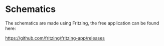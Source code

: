 # Schematics
The schematics are made using Fritzing, the free application can be found here:

https://github.com/fritzing/fritzing-app/releases
